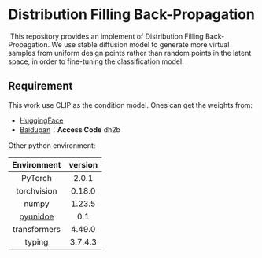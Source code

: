 # Distribution Filling Back-Propagation

​	This repository provides an implement of Distribution Filling Back-Propagation.  We use stable diffusion model to generate more virtual samples from uniform design points rather than random points in the latent space, in order to fine-tuning the classification model. 

## Requirement

This work use CLIP as the condition model. Ones can get the weights from:

* [HuggingFace](https://huggingface.co/openai/clip-vit-large-patch14/tree/main)
* [Baidupan](https://pan.baidu.com/s/1EBptJ2v9inq9A5LEYFfBMg)：**Access Code** dh2b

Other python environment:

|                    Environment                    | version |
| :-----------------------------------------------: | :-----: |
|                      PyTorch                      |  2.0.1  |
|                    torchvision                    | 0.18.0  |
|                       numpy                       | 1.23.5  |
| [pyunidoe](https://github.com/ZebinYang/pyunidoe) |   0.1   |
|                   transformers                    | 4.49.0  |
|                      typing                       | 3.7.4.3 |

